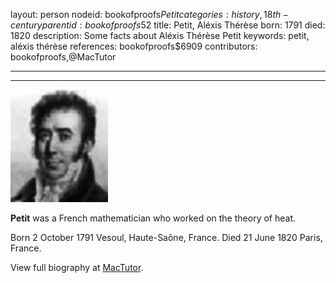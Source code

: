 layout: person
nodeid: bookofproofs$Petit
categories: history,18th-century
parentid: bookofproofs$52
title: Petit, Aléxis Thérèse
born: 1791
died: 1820
description: Some facts about Aléxis Thérèse Petit
keywords: petit, aléxis thérèse
references: bookofproofs$6909
contributors: bookofproofs,@MacTutor

---


---

![Petit.jpg](https://github.com/bookofproofs/bookofproofs.github.io/blob/main/_sources/_assets/images/portraits/Petit.jpg?raw=true)

**Petit** was a French mathematician who worked on the theory of heat.

Born 2 October 1791 Vesoul, Haute-Saône, France. Died 21 June 1820 Paris, France.


View full biography at [MacTutor](https://mathshistory.st-andrews.ac.uk/Biographies/Petit/).